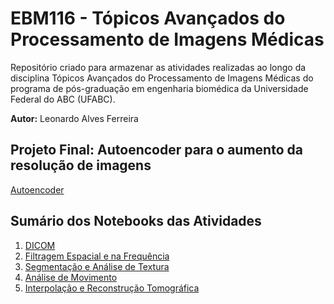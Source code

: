 # EBM116 - Tópicos Avançados do Processamento de Imagens Médicas

Repositório criado para armazenar as atividades realizadas ao longo da disciplina Tópicos Avançados do Processamento de Imagens Médicas do programa de pós-graduação em engenharia biomédica da Universidade Federal do ABC (UFABC).

<b>Autor:</b> Leonardo Alves Ferreira

## Projeto Final: Autoencoder para o aumento da resolução de imagens

<a href="Autoencoder_SuperResolucao.ipynb">Autoencoder</a>

## Sumário dos Notebooks das Atividades

1. <a href="Atividade-DICOM.ipynb">DICOM</a>
2. <a href="Atividade-Filtragem.ipynb">Filtragem Espacial e na Frequência</a>
3. <a href="Atividade-Segmentacao-Textura.ipynb">Segmentação e Análise de Textura</a>
4. <a href="Atividade-Movimento.ipynb">Análise de Movimento</a>
5. <a href="Atividade-Interpolacao-ReconstrucaoTomografica.ipynb">Interpolação e Reconstrução Tomográfica</a>
